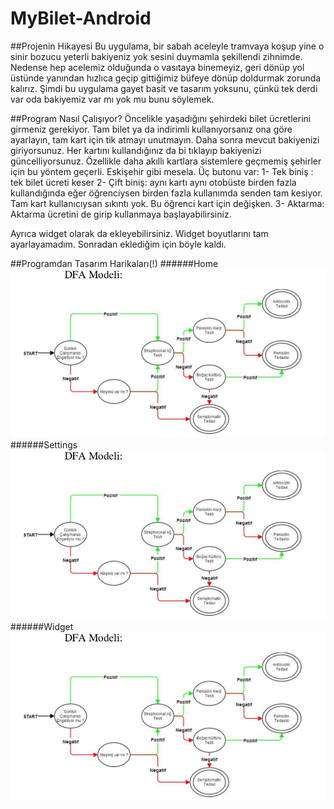 # MyBilet-Android

##Projenin Hikayesi
Bu uygulama, bir sabah aceleyle tramvaya koşup yine o sinir bozucu yeterli bakiyeniz yok sesini duymamla şekillendi zihnimde. Nedense hep acelemiz olduğunda o vasıtaya binemeyiz, geri dönüp yol üstünde yanından hızlıca geçip gittiğimiz büfeye dönüp doldurmak zorunda kalırız. Şimdi bu uygulama gayet basit ve tasarım yoksunu, çünkü tek derdi var oda bakiyemiz var mı yok mu bunu söylemek. 

##Program Nasıl Çalışıyor?
Öncelikle yaşadığını şehirdeki bilet ücretlerini girmeniz gerekiyor. Tam bilet ya da indirimli kullanıyorsanız ona göre ayarlayın, tam kart için tik atmayı unutmayın. Daha sonra mevcut bakiyenizi giriyorsunuz. Her kartını kullandığınız da bi tıklayıp bakiyenizi güncelliyorsunuz. Özellikle daha akıllı kartlara sistemlere geçmemiş şehirler için bu yöntem geçerli. Eskişehir gibi mesela. 
Üç butonu var:
1- Tek biniş : tek bilet ücreti keser
2- Çift biniş: aynı kartı aynı otobüste birden fazla kullandığında eğer öğrenciysen birden fazla kullanımda senden tam kesiyor. Tam kart kullanıcıysan sıkıntı yok. Bu öğrenci kart için değişken.
3- Aktarma: Aktarma ücretini de girip kullanmaya başlayabilirsiniz.

Ayrıca widget olarak da ekleyebilirsiniz. Widget boyutlarını tam ayarlayamadım. Sonradan eklediğim için böyle kaldı.

##Programdan Tasarım Harikaları(!)
######Home
![alt tag](https://github.com/teaddict/disaster-machine/blob/master/dfa.jpg)
######Settings
![alt tag](https://github.com/teaddict/disaster-machine/blob/master/dfa.jpg)
######Widget
![alt tag](https://github.com/teaddict/disaster-machine/blob/master/dfa.jpg)
